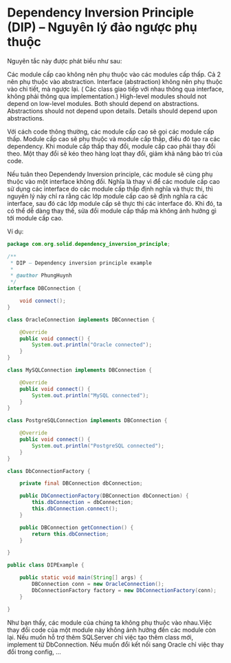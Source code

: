 # Dependency Inversion Principle (DIP) – Nguyên lý đảo ngược phụ thuộc

Nguyên tắc này được phát biểu như sau:

Các module cấp cao không nên phụ thuộc vào các modules cấp thấp. Cả 2 nên phụ thuộc vào abstraction.
Interface (abstraction) không nên phụ thuộc vào chi tiết, mà ngược lại. ( Các class giao tiếp với
nhau thông qua interface, không phải thông qua implementation.)
High-level modules should not depend on low-level modules. Both should depend on abstractions.
Abstractions should not depend upon details. Details should depend upon abstractions.

Với cách code thông thường, các module cấp cao sẽ gọi các module cấp thấp. Module cấp cao sẽ phụ
thuộc và module cấp thấp, điều đó tạo ra các dependency. Khi module cấp thấp thay đổi, module cấp
cao phải thay đổi theo. Một thay đổi sẽ kéo theo hàng loạt thay đổi, giảm khả năng bảo trì của code.

Nếu tuân theo Dependendy Inversion principle, các module sẽ cùng phụ thuộc vào một interface không
đổi. Nghĩa là thay vì để các module cấp cao sử dụng các interface do các module cấp thấp định nghĩa
và thực thi, thì nguyên lý này chỉ ra rằng các lớp module cấp cao sẽ định nghĩa ra các interface,
sau đó các lớp module cấp sẽ thực thi các interface đó. Khi đó, ta có thể dễ dàng thay thế, sửa đổi
module cấp thấp mà không ảnh hưởng gì tới module cấp cao.

Ví dụ:

```java
package com.org.solid.dependency_inversion_principle;

/**
 * DIP – Dependency inversion principle example
 *
 * @author PhungHuynh
 */
interface DBConnection {

    void connect();
}

class OracleConnection implements DBConnection {

    @Override
    public void connect() {
        System.out.println("Oracle connected");
    }
}

class MySQLConnection implements DBConnection {

    @Override
    public void connect() {
        System.out.println("MySQL connected");
    }
}

class PostgreSQLConnection implements DBConnection {

    @Override
    public void connect() {
        System.out.println("PostgreSQL connected");
    }
}

class DbConnectionFactory {

    private final DBConnection dbConnection;

    public DbConnectionFactory(DBConnection dbConnection) {
        this.dbConnection = dbConnection;
        this.dbConnection.connect();
    }

    public DBConnection getConnection() {
        return this.dbConnection;
    }

}

public class DIPExample {

    public static void main(String[] args) {
        DBConnection conn = new OracleConnection();
        DbConnectionFactory factory = new DbConnectionFactory(conn);
    }

}
```

Như bạn thấy, các module của chúng ta không phụ thuộc vào nhau.Việc thay đổi code của một module này
không ảnh hưởng đến các module còn lại. Nếu muốn hỗ trợ thêm SQLServer chỉ việc tạo thêm class mới,
implement từ DbConnection. Nếu muốn đổi kết nối sang Oracle chỉ việc thay đổi trong config, …